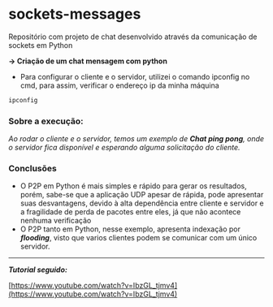 # sockets-messages
Repositório com projeto de chat desenvolvido através da comunicação de sockets em Python

**→ Criação de um chat mensagem com python** 

- Para configurar o cliente e o servidor, utilizei o comando ipconfig no cmd, para assim, verificar o endereço ip da minha máquina

```bash
ipconfig
```

### Sobre a execução:

*Ao rodar o cliente e o servidor, temos um exemplo de **Chat ping pong**, onde o servidor fica disponível e esperando alguma solicitação do cliente.*

### Conclusões

- O P2P em Python é mais simples e rápido para gerar os resultados, porém, sabe-se que a aplicação UDP apesar de rápida, pode apresentar suas desvantagens, devido à alta dependência entre cliente e servidor e a fragilidade de perda de pacotes entre eles, já que não acontece nenhuma verificação
- O P2P tanto em Python, nesse exemplo, apresenta indexação por ***flooding***, visto que varios clientes podem se comunicar com um único servidor.

*** 

***Tutorial seguido:***

[https://www.youtube.com/watch?v=IbzGL_tjmv4](https://www.youtube.com/watch?v=IbzGL_tjmv4)
